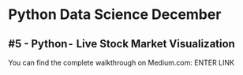 # Python Data Science December
## #5 - Python -  Live Stock Market Visualization

You can find the complete walkthrough on Medium.com:
ENTER LINK

